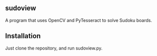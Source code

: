 ## sudoview

A program that uses OpenCV and PyTesseract to solve Sudoku boards.

## Installation

Just clone the repository, and run sudoview.py.